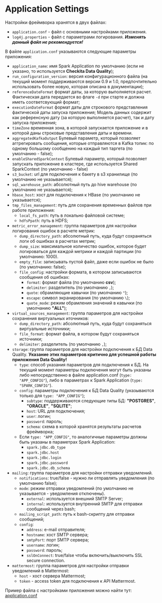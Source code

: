 # Application Settings

Настройки фреймворка хранятся в двух файлах:

* `application.conf` - файл с основными настройками приложения.
* `log4j.properties` - файл с параметрами логирования. _**Изменять данный файл не рекомендуется!**_

В файле `application.conf` указываются следующие параметры приложения:

* `application_name`: имя Spark Application по умолчанию (если не указано, то используется **Checkita Data Quality**);
* `run_configuration_version`: версия конфигурационного файла (на текущий момент поддерживаются версии 0.9 и 1.0,
  предпочтительно использовать более новую, которая описана в документации);
* `referenceDateFormat` формат даты, за которую выполняется расчет. Фактическая дата передается во флаге `-d`
  при старте и должна иметь соответсвующий формат;
* `executionDateFormat` формат даты для строкового представления фактической даты запуска приложения;
  Модель данных содержит как референсную дату (за которую выполняется расчет), так и дату запуска приложения;
* `timeZone` временная зона, в которой запускается приложение и в которой даны строковые представления даты и времени.
* `aggregatedKafkaOutput` Булевый параметр, который позволяет аггрегировать сообщения, которые отправляются в Kafka
  топик: по одному большому сообщению на каждый тип таргета (по умолчанию - false);
* `enableSharedSparkContext` Булевый параметр, который позволяет запускать приложение в кластере, где используется
  Shared SparkContext (по умолчанию - false)
* `s3_bucket`: url для подключения к бакету в s3 хранилище (по умолчанию не указывается);
* `sql_warehouse_path`: абсолютный путь до hive warehouse (по умолчанию не указывается);
* `hbase_host`: хост для подключения к HBase (по умолчанию не указывается);
* `tmp_files_management`: путь для сохранения временных файлов при работе приложения:
    * `local_fs_path`: путь в локально файловой системе;
    * `hdfsPpath`: путь в HDFS;
* `metric_error_management`: группа параметров для настройки логирования ошибок в расчете метрик:
    * `dump_directory_path`: абсолютный путь, куда будут сохраняться логи об ошибках в расчетах метрик;
    * `dump_size`: максимальное количество ошибок, которое будет логироваться для каждой метрики и каждой партиции
      (по умолчанию: 1000).
    * `empty_file`: записывать пустой файл, даже если ошибок не было (по умолчанию: false);
    * `file_config`: настройки формата, в котором записываются сообщения об ошибках:
        * `format`: формат файла (по умолчанию **csv**);
        * `delimiter`: разделитель (по умолчанию ` , `);
        * `quote`: обрамляющие кавычки (по умолчанию ` " `);
        * `escape`: символ экранирования (по умолчанию ` \ `);
        * `quote_mode`: режим обрамления значений в кавычки (по умолчанию **"ALL"**);
* `virtual_sources_management`: группа параметров для настройки сохранения виртуальных иточников:
    * `dump_directory_path`: абсолютный путь, куда будут сохраняться виртуальные источники;
    * `file_format`: формат файла, в котором будут сохраняться источники;
    * `delimiter`: разделитель (по умолчанию ` , `);
* `storage`: группа параметров для настройки подключения к БД Data Quality.
  **Указание этих параметров критично для успешной работы приложения Data Quality!**
    * `type`: способ указания параметров для подключения к БД. На текущий момент параметры подключения могут быть указаны
      либо непосредственно в файле application.conf (`type: "APP_CONFIG"`), либо в параметрах к Spark Application
      (`type: "SPARK_CONFIG"`).
    * `config`: параметры подключения к БД Data Quality (указываются только для `type: "APP_CONFIG"`);
        * `subtype`: поддерживаются следующие типы БД: **"POSTGRES"**, **"ORACLE"**, **"SQLITE"**;
        * `host`: URL для подключения;
        * `user`: логин;
        * `password`: пароль;
        * `schema`: схема в которой хранятся результаты расчетов фреймворка;
    * Если `type: "APP_CONFIG"`, то аналогичные параметры должны быть указаны в параметрах Spark Application:
        * `spark.jdbc.db_type`
        * `spark.jdbc.host`
        * `spark.jdbc.login`
        * `spark.jdbc.password`
        * `spark.jdbc.db_schema`
* `mailing`: группа параметров для настройки отправки уведомлений.
    * `notifications`: true/false - нужно ли отправлять уведомления (по умолчанию false);
    * `mode`: режим отправки уведомлений (по умолчанию не указывается - уведомления отключены).
        * `external`: используется внешний SMTP Server;
        * `internal`: используется внутренний SMTP для отправки сообщений через bash;
    * `mailing_script_path`: путь к bash-скрипту для отправки сообщений;
    * `config`:
        * `address`: e-mail отправителя;
        * `hostname`: хост SMTP сервера;
        * `smtpPort`: порт SMTP сервера;
        * `username`: логин;
        * `password`: пароль;
        * `sslOnConnect`: true/false чтобы включить/выключить SSL secure connection.
* `mattermost`: группа параметров для настройки отправки уведомлений в Mattermost:
    * `host` - хост сервера Mattermost;
    * `token` - access token для подключения к API Mattermost.

Пример файла с настройками приложения можно найти тут: [application.conf](../examples/application.conf)